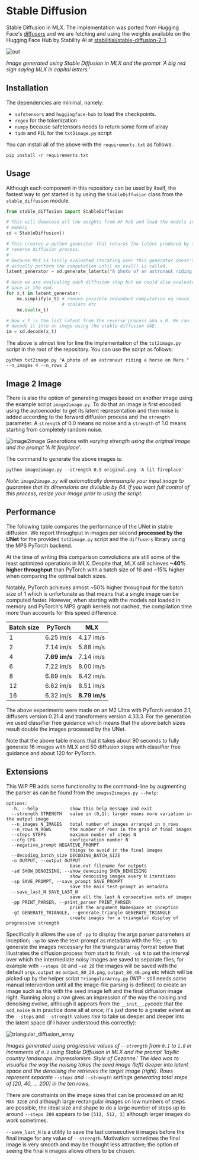 Stable Diffusion
================

Stable Diffusion in MLX. The implementation was ported from Hugging Face's
[diffusers](https://huggingface.co/docs/diffusers/index) and we are fetching
and using the weights available on the Hugging Face Hub by Stability AI at
[stabilitiai/stable-diffusion-2-1](https://huggingface.co/stabilityai/stable-diffusion-2-1).

![out](generated-mlx.png)

*Image generated using Stable Diffusion in MLX and the prompt 'A big red sign saying MLX in capital letters.'*

Installation
------------

The dependencies are minimal, namely:

- `safetensors` and `huggingface-hub` to load the checkpoints.
- `regex` for the tokenization
- `numpy` because safetensors needs to return some form of array
- `tqdm` and `PIL` for the `txt2image.py` script

You can install all of the above with the `requirements.txt` as follows:

    pip install -r requirements.txt

Usage
------

Although each component in this repository can be used by itself, the fastest
way to get started is by using the `StableDiffusion` class from the `stable_diffusion`
module.

```python
from stable_diffusion import StableDiffusion

# This will download all the weights from HF hub and load the models in
# memory
sd = StableDiffusion()

# This creates a python generator that returns the latent produced by the
# reverse diffusion process.
#
# Because MLX is lazily evaluated iterating over this generator doesn't
# actually perform the computation until mx.eval() is called.
latent_generator = sd.generate_latents("A photo of an astronaut riding a horse on Mars.")

# Here we are evaluating each diffusion step but we could also evaluate
# once at the end.
for x_t in latent_generator:
    mx.simplify(x_t) # remove possible redundant computation eg reuse
                     # scalars etc
    mx.eval(x_t)

# Now x_t is the last latent from the reverse process aka x_0. We can
# decode it into an image using the stable diffusion VAE.
im = sd.decode(x_t)
```

The above is almost line for line the implementation of the `txt2image.py`
script in the root of the repository. You can use the script as follows:

    python txt2image.py "A photo of an astronaut riding a horse on Mars." --n_images 4 --n_rows 2

Image 2 Image
-------------

There is also the option of generating images based on another image using the
example script `image2image.py`. To do that an image is first encoded using the
autoencoder to get its latent representation and then noise is added according
to the forward diffusion process and the `strength` parameter. A `strength` of
0.0 means no noise and a `strength` of 1.0 means starting from completely
random noise.

![image2image](im2im.png)
*Generations with varying strength using the original image and the prompt 'A lit fireplace'.*

The command to generate the above images is:

    python image2image.py --strength 0.5 original.png 'A lit fireplace'

*Note: `image2image.py` will automatically downsample your input image to guarantee that its dimensions are divisible by 64. If you want full control of this process, resize your image prior to using the script.*

Performance
-----------

The following table compares the performance of the UNet in stable diffusion.
We report throughput in images per second **processed by the UNet** for the
provided `txt2image.py` script and the `diffusers` library using the MPS
PyTorch backend.

At the time of writing this comparison convolutions are still some of the least
optimized operations in MLX. Despite that, MLX still achieves **~40% higher
throughput** than PyTorch with a batch size of 16 and ~15% higher when
comparing the optimal batch sizes.

Notably, PyTorch achieves almost ~50% higher throughput for the batch size of 1
which is unfortunate as that means that a single image can be computed faster.
However, when starting with the models not loaded in memory and PyTorch's MPS
graph kernels not cached, the compilation time more than accounts for this
speed difference.

| Batch size |   PyTorch   |     MLX     |
| ---------- | ----------- | ----------- |
| 1          |  6.25 im/s  |  4.17 im/s  |
| 2          |  7.14 im/s  |  5.88 im/s  |
| 4          |**7.69 im/s**|  7.14 im/s  |
| 6          |  7.22 im/s  |  8.00 im/s  |
| 8          |  6.89 im/s  |  8.42 im/s  |
| 12         |  6.62 im/s  |  8.51 im/s  |
| 16         |  6.32 im/s  |**8.79 im/s**|

The above experiments were made on an M2 Ultra with PyTorch version 2.1,
diffusers version 0.21.4 and transformers version 4.33.3. For the generation we
used classifier free guidance which means that the above batch sizes result
double the images processed by the UNet.

Note that the above table means that it takes about 90 seconds to fully
generate 16 images with MLX and 50 diffusion steps with classifier free
guidance and about 120 for PyTorch.

Extensions
----------

This WIP PR adds some functionality to the command-line by augmenting the parser as can be found from the ```images2images.py --help```:
```
options:
  -h, --help            show this help message and exit
  --strength STRENGTH   value in (0,1); larger means more variation in the output image
  --n_images N_IMAGES   total number of images arranged in n_rows
  --n_rows N_ROWS       the number of rows in the grid of final images
  --steps STEPS         maximum number of steps N
  --cfg CFG             configuration number N
  --negative_prompt NEGATIVE_PROMPT
                        things to avoid in the final images
  --decoding_batch_size DECODING_BATCH_SIZE
  -o OUTPUT, --output OUTPUT
                        base.ext filename for outputs
  -sd SHOW_DENOISING, --show_denoising SHOW_DENOISING
                        show denoising images every N iterations
  -sp SAVE_PROMPT, --save_prompt SAVE_PROMPT
                        save the main test-prompt as metadata
  --save_last_N SAVE_LAST_N
                        save all the last N consecutive sets of images
  -pp PRINT_PARSER, --print_parser PRINT_PARSER
                        print the argument Namespace at inception
  -gt GENERATE_TRIANGLE, --generate_triangle GENERATE_TRIANGLE
                        create images for a triangular display of progressive strength
```

Specifically it allows the use of `-pp` to display the args parser parameters at inception; `-sp` to save the text-prompt as metadata with the file; `-gt` to generate the images necessary for the triangular array format below that illustrates the diffusion process from start to finish; `-sd N` to set the interval over which the intermediate noisy images are saved to separate files, for example with `--steps 80` and `-sd 20` the images will be saved with the default `args.output` as `output_80_20.png`, `output_80_40.png` etc which will be picked up by the helper script `TriangularArray.py` (WIP - still needs some manual intervention until all the image-file parsing is defined) to create an image such as this with the seed image left and the final diffusion image right. Running along a row gives an impression of the way the noising and denoising evolve, although it appears from the `__init__.py`code that the `add_noise` is in practice done all at once; it's just done to a greater extent as the `--steps` and `--strength` values rise to take us deeper and deeper into the latent space (if I haver understood this correctly):

![triangular_diffusion_array](./images2images/tpyramid_pattern6_gh.png)

*Images generated using progressive values of `--strength` from `0.1` to `1.0` in increments of `0.1` using Stable Diffusion in MLX and the prompt 'Idyllic country landscape. Impressionism. Style of Cezanne.' The idea was to visualise the way the noising takes the seed image (left) deeper into latent space and the denoising the retrieves the target image (right). Rows represent separate `--steps` and `--strength` settings generating total steps of [20, 40, ... 200] in the ten rows.*

There are constraints on the image sizes that can be processed on an `M2 MAX 32GB` and although large rectangular images on low numbers of steps are possible, the ideal size and shape to do a large number of steps up to around `--steps 200` appears to be `[512, 512, 3]` although larger images do work sometimes.

`--save_last_N` is a utility to save the last consecutive `N` images before the final image for any value of `--strength`. Motivation: sometimes the final image is very smooth and may be thought less attractive; the option of seeing the final `N` images allows others to be chosen.